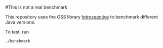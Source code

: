 #This is not a real benchmark

This repository uses the OSS library [Introspective](https://github.com/intelie/introspective) to benchmark different Java versions.

To test, run
```bash
./benchmark
```